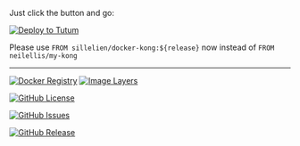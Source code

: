 Just click the button and go:

[![Deploy to Tutum](https://s.tutum.co/deploy-to-tutum.svg)](https://dashboard.tutum.co/stack/deploy/)

Please use `FROM sillelien/docker-kong:${release}` now instead of `FROM neilellis/my-kong`

---

[![Docker Registry](https://img.shields.io/docker/pulls/sillelien/docker-kong.svg)](https://registry.hub.docker.com/u/sillelien/docker-kong)
[![Image Layers](https://badge.imagelayers.io/sillelien/docker-kong.svg)](https://imagelayers.io/?images=sillelien/docker-kong:latest 'Get your own badge on imagelayers.io') 

[![GitHub License](https://img.shields.io/github/license/sillelien/docker-kong.svg)](https://raw.githubusercontent.com/sillelien/docker-kong/master/LICENSE)

[![GitHub Issues](https://img.shields.io/github/issues/sillelien/docker-kong.svg)](https://github.com/sillelien/docker-kong/issues)
    
[![GitHub Release](https://img.shields.io/github/release/sillelien/docker-kong.svg)](https://github.com/sillelien/docker-kong)

